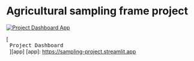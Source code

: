 # Agricultural sampling frame project



[![Project Dashboard App]][Link]
<!----------------------------------------------------------------------------->

[Link]: # 'Project app.'
<!---------------------------------[ Buttons ]--------------------------------->
[Project Dashboard App]: https://sampling-project.streamlit.app


[<kbd> <br> Project Dashboard <br> </kbd>][app]
[app]: https://sampling-project.streamlit.app
